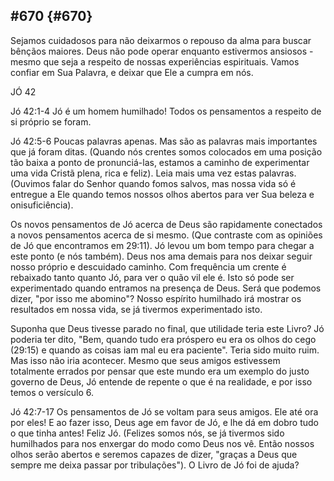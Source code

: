 ## #670 {#670}

Sejamos cuidadosos para não deixarmos o repouso da alma para buscar bênçãos maiores. Deus não pode operar enquanto estivermos ansiosos - mesmo que seja a respeito de nossas experiências espirituais. Vamos confiar em Sua Palavra, e deixar que Ele a cumpra em nós.

JÓ 42

Jó 42:1-4 Jó é um homem humilhado! Todos os pensamentos a respeito de si próprio se foram.

Jó 42:5-6 Poucas palavras apenas. Mas são as palavras mais importantes que já foram ditas. (Quando nós crentes somos colocados em uma posição tão baixa a ponto de pronunciá-las, estamos a caminho de experimentar uma vida Cristã plena, rica e feliz). Leia mais uma vez estas palavras. (Ouvimos falar do Senhor quando fomos salvos, mas nossa vida só é entregue a Ele quando temos nossos olhos abertos para ver Sua beleza e onisuficiência).

Os novos pensamentos de Jó acerca de Deus são rapidamente conectados a novos pensamentos acerca de si mesmo. (Que contraste com as opiniões de Jó que encontramos em 29:11). Jó levou um bom tempo para chegar a este ponto (e nós também). Deus nos ama demais para nos deixar seguir nosso próprio e descuidado caminho. Com frequência um crente é rebaixado tanto quanto Jó, para ver o quão vil ele é. Isto só pode ser experimentado quando entramos na presença de Deus. Será que podemos dizer, &quot;por isso me abomino&quot;? Nosso espírito humilhado irá mostrar os resultados em nossa vida, se já tivermos experimentado isto.

Suponha que Deus tivesse parado no final, que utilidade teria este Livro? Jó poderia ter dito, &quot;Bem, quando tudo era próspero eu era os olhos do cego (29:15) e quando as coisas iam mal eu era paciente&quot;. Teria sido muito ruim. Mas isso não iria acontecer. Mesmo que seus amigos estivessem totalmente errados por pensar que este mundo era um exemplo do justo governo de Deus, Jó entende de repente o que é na realidade, e por isso temos o versículo 6.

Jó 42:7-17 Os pensamentos de Jó se voltam para seus amigos. Ele até ora por eles! E ao fazer isso, Deus age em favor de Jó, e lhe dá em dobro tudo o que tinha antes! Feliz Jó. (Felizes somos nós, se já tivermos sido humilhados para nos enxergar do modo como Deus nos vê. Então nossos olhos serão abertos e seremos capazes de dizer, &quot;graças a Deus que sempre me deixa passar por tribulações&quot;). O Livro de Jó foi de ajuda?